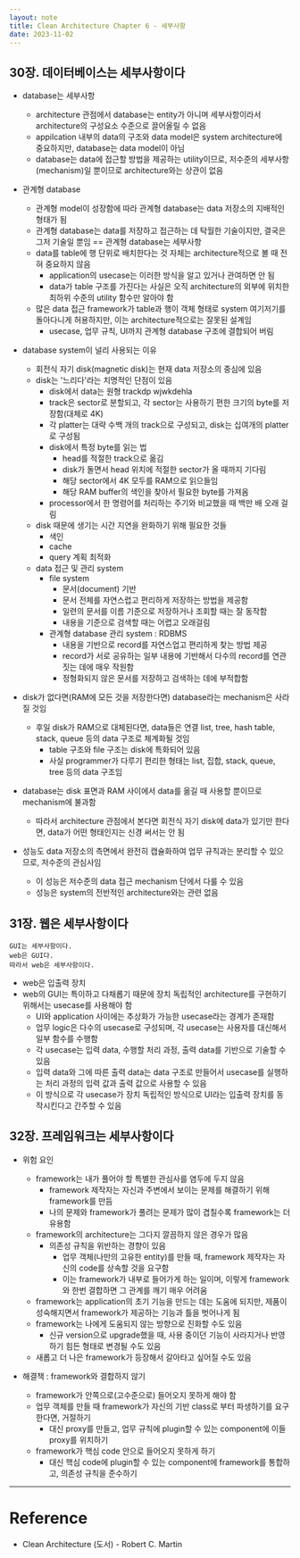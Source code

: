 ```yaml
---
layout: note
title: Clean Architecture Chapter 6 - 세부사항
date: 2023-11-02
---
```





## 30장. 데이터베이스는 세부사항이다

- database는 세부사항
    - architecture 관점에서 database는 entity가 아니며 세부사항이라서 architecture의 구성요소 수준으로 끌어올릴 수 없음
    - appilcation 내부의 data의 구조와 data model은 system architecture에 중요하지만, database는 data model이 아님
    - database는 data에 접근할 방법을 제공하는 utility이므로, 저수준의 세부사항(mechanism)일 뿐이므로 architecture와는 상관이 없음

- 관계형 database
    - 관계형 model이 성장함에 따라 관계형 database는 data 저장소의 지배적인 형태가 됨
    - 관계형 database는 data를 저장하고 접근하는 데 탁월한 기술이지만, 결국은 그저 기술일 뿐임 == 관계형 database는 세부사항
    - data를 table에 행 단위로 배치한다는 것 자체는 architecture적으로 볼 때 전혀 중요하지 않음
        - application의 usecase는 이러한 방식을 알고 있거나 관여하면 안 됨
        - data가 table 구조를 가진다는 사실은 오직 architecture의 외부에 위치한 최하위 수준의 utility 함수만 알아야 함
    - 많은 data 접근 framework가 table과 행이 객체 형태로 system 여기저기를 돌아다니게 허용하지만, 이는 architecture적으로는 잘못된 설계임
        - usecase, 업무 규칙, UI까지 관계형 database 구조에 결합되어 버림

- database system이 널리 사용되는 이유
    - 회전식 자기 disk(magnetic disk)는 현재 data 저장소의 중심에 있음
    - disk는 '느리다'라는 치명적인 단점이 있음
        - disk에서 data는 원형 trackdp wjwkdehla
        - track은 sector로 분할되고, 각 sector는 사용하기 편한 크기의 byte를 저장함(대체로 4K)
        - 각 platter는 대략 수백 개의 track으로 구성되고, disk는 십여개의 platter로 구성됨
        - disk에서 특정 byte를 읽는 법
            - head를 적절한 track으로 옮김
            - disk가 돌면서 head 위치에 적절한 sector가 올 때까지 기다림
            - 해당 sector에서 4K 모두를 RAM으로 읽으들임
            - 해당 RAM buffer의 색인을 찾아서 필요한 byte를 가져옴
        - processor에서 한 명령어를 처리하는 주기와 비교했을 때 백만 배 오래 걸림
    - disk 때문에 생기는 시간 지연을 완화하기 위해 필요한 것들
        - 색인
        - cache
        - query 계획 최적화
    - data 접근 및 관리 system
        - file system
            - 문서(document) 기반
            - 문서 전체를 자연스럽고 편리하게 저장하는 방법을 제공함
            - 일련의 문서를 이름 기준으로 저장하거나 조회할 때는 잘 동작함
            - 내용을 기준으로 검색할 때는 어렵고 오래걸림
        - 관계형 database 관리 system : RDBMS
            - 내용을 기반으로 record를 자연스업고 편리하게 찾는 방법 제공
            - record가 서로 공유하는 일부 내용에 기반해서 다수의 record를 연관 짓는 데에 매우 작원함
            - 정형화되지 않은 문서를 저장하고 검색하는 데에 부적합함

- disk가 없다면(RAM에 모든 것을 저장한다면) database라는 mechanism은 사라질 것임
    - 후일 disk가 RAM으로 대체된다면, data들은 연결 list, tree, hash table, stack, queue 등의 data 구조로 체계화될 것임
        - table 구조와 file 구조는 disk에 특화되어 있음
        - 사실 programmer가 다루기 편리한 형태는 list, 집합, stack, queue, tree 등의 data 구조임

- database는 disk 표면과 RAM 사이에서 data를 옮길 때 사용할 뿐이므로 mechanism에 불과함
    - 따라서 architecture 관점에서 본다면 회전식 자기 disk에 data가 있기만 한다면, data가 어떤 형태인지는 신경 써서는 안 됨

- 성능도 data 저장소의 측면에서 완전히 캡슐화하여 업무 규칙과는 분리할 수 있으므로, 저수준의 관심사임
    - 이 성능은 저수준의 data 접근 mechanism 단에서 다룰 수 있음
    - 성능은 system의 전반적인 architecture와는 관련 없음


## 31장. 웹은 세부사항이다

```
GUI는 세부사항이다.
web은 GUI다.
따라서 web은 세부사항이다.
```
- web은 입출력 장치
- web의 GUI는 특이하고 다채롭기 때문에 장치 독립적인 architecture를 구현하기 위해서는 usecase를 사용해야 함
    - UI와 application 사이에는 추상화가 가능한 usecase라는 경계가 존재함
    - 업무 logic은 다수의 usecase로 구성되며, 각 usecase는 사용자를 대신해서 일부 함수를 수행함
    - 각 usecase는 입력 data, 수행할 처리 과정, 출력 data를 기반으로 기술할 수 있음
    - 입력 data와 그에 따른 출력 data는 data 구조로 만들어서 usecase를 실행하는 처리 과정의 입력 값과 출력 값으로 사용할 수 있음
    - 이 방식으로 각 usecase가 장치 독립적인 방식으로 UI라는 입출력 장치를 동작시킨다고 간주할 수 있음


## 32장. 프레임워크는 세부사항이다

- 위험 요인
    - framework는 내가 풀어야 할 특별한 관심사를 염두에 두지 않음
        - framework 제작자는 자신과 주변에서 보이는 문제를 해결하기 위해 framework를 만듬
        - 나의 문제와 framework가 풀려는 문제가 많이 겹칠수록 framework는 더 유용함
    - framework의 architecture는 그다지 깔끔하지 않은 경우가 많음
        - 의존성 규칙을 위반하는 경향이 있음
            - 업무 객체(나만의 고유한 entity)를 만들 때, framework 제작자는 자신의 code를 상속할 것을 요구함
            - 이는 framework가 내부로 들어가게 하는 일이며, 이렇게 framework와 한번 결합하면 그 관계를 깨기 매우 어려움
    - framework는 application의 초기 기능을 만드는 데는 도움에 되지만, 제품이 성숙해지면서 framework가 제공하는 기능과 틀을 벗어나게 됨
    - framework는 나에게 도움되지 않는 방향으로 진화할 수도 있음
        - 신규 version으로 upgrade했을 때, 사용 중이던 기능이 사라지거나 반영하기 힘든 형태로 변경될 수도 있음
    - 새롭고 더 나은 framework가 등장해서 갈아타고 싶어질 수도 있음

- 해결책 : framework와 결합하지 않기
    - framework가 안쪽으로(고수준으로) 들어오지 못하게 해야 함
    - 업무 객체를 만들 때 framework가 자신의 기반 class로 부터 파생하기를 요구한다면, 거절하기
        - 대신 proxy를 만들고, 업무 규칙에 plugin할 수 있는 component에 이들 proxy를 위치하기
    - framework가 핵심 code 안으로 들어오지 못하게 하기
        - 대신 핵심 code에 plugin할 수 있는 component에 framework를 통합하고, 의존성 규칙을 준수하기




---




# Reference

- Clean Architecture (도서) - Robert C. Martin
